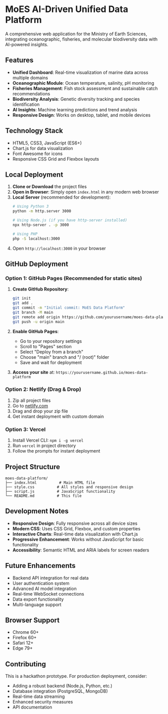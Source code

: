 # MoES AI-Driven Unified Data Platform

A comprehensive web application for the Ministry of Earth Sciences, integrating oceanographic, fisheries, and molecular biodiversity data with AI-powered insights.

## Features

- **Unified Dashboard**: Real-time visualization of marine data across multiple domains
- **Oceanographic Module**: Ocean temperature, salinity, pH monitoring
- **Fisheries Management**: Fish stock assessment and sustainable catch recommendations
- **Biodiversity Analysis**: Genetic diversity tracking and species identification
- **AI Insights**: Machine learning predictions and trend analysis
- **Responsive Design**: Works on desktop, tablet, and mobile devices

## Technology Stack

- HTML5, CSS3, JavaScript (ES6+)
- Chart.js for data visualization
- Font Awesome for icons
- Responsive CSS Grid and Flexbox layouts

## Local Deployment

1. **Clone or Download** the project files
2. **Open in Browser**: Simply open `index.html` in any modern web browser
3. **Local Server** (recommended for development):
   ```bash
   # Using Python 3
   python -m http.server 3000
   
   # Using Node.js (if you have http-server installed)
   npx http-server . -p 3000
   
   # Using PHP
   php -S localhost:3000
   ```
4. Open `http://localhost:3000` in your browser

## GitHub Deployment

### Option 1: GitHub Pages (Recommended for static sites)

1. **Create GitHub Repository**:
   ```bash
   git init
   git add .
   git commit -m "Initial commit: MoES Data Platform"
   git branch -M main
   git remote add origin https://github.com/yourusername/moes-data-platform.git
   git push -u origin main
   ```

2. **Enable GitHub Pages**:
   - Go to your repository settings
   - Scroll to "Pages" section
   - Select "Deploy from a branch"
   - Choose "main" branch and "/ (root)" folder
   - Save and wait for deployment

3. **Access your site** at: `https://yourusername.github.io/moes-data-platform`

### Option 2: Netlify (Drag & Drop)

1. Zip all project files
2. Go to [netlify.com](https://netlify.com)
3. Drag and drop your zip file
4. Get instant deployment with custom domain

### Option 3: Vercel

1. Install Vercel CLI: `npm i -g vercel`
2. Run `vercel` in project directory
3. Follow the prompts for instant deployment

## Project Structure

```
moes-data-platform/
├── index.html          # Main HTML file
├── style.css          # All styles and responsive design
├── script.js          # JavaScript functionality
└── README.md          # This file
```

## Development Notes

- **Responsive Design**: Fully responsive across all device sizes
- **Modern CSS**: Uses CSS Grid, Flexbox, and custom properties
- **Interactive Charts**: Real-time data visualization with Chart.js
- **Progressive Enhancement**: Works without JavaScript for basic functionality
- **Accessibility**: Semantic HTML and ARIA labels for screen readers

## Future Enhancements

- Backend API integration for real data
- User authentication system
- Advanced AI model integration
- Real-time WebSocket connections
- Data export functionality
- Multi-language support

## Browser Support

- Chrome 60+
- Firefox 60+
- Safari 12+
- Edge 79+

## Contributing

This is a hackathon prototype. For production deployment, consider:
- Adding a robust backend (Node.js, Python, etc.)
- Database integration (PostgreSQL, MongoDB)
- Real-time data streaming
- Enhanced security measures
- API documentation